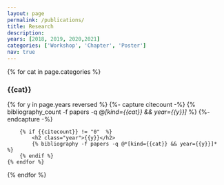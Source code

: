 ```yaml
---
layout: page
permalink: /publications/
title: Research
description: 
years: [2018, 2019, 2020,2021]
categories: ['Workshop', 'Chapter', 'Poster']
nav: true
---
```


<div class="publications">

{% for cat in page.categories  %}
	<h3>{{cat}}</h3>
	{% for y in page.years reversed  %}
		{%- capture citecount -%}
		{% bibliography_count -f papers -q @*[kind={{cat}} && year={{y}}]* %}
		{%- endcapture -%}

		{% if {{citecount}} != "0"  %}
			<h2 class="year">{{y}}</h2>
			{% bibliography -f papers -q @*[kind={{cat}} && year={{y}}]* %}
		{% endif %}
	{% endfor %}
{% endfor %}

</div>

